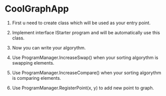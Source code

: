 # CoolGraphApp

1. First u need to create class which will be used as your entry point.
2. Implement interface IStarter program and will be automatically use this class.
3. Now you can write your algorythm.
   
4. Use ProgramManager.IncreaseSwap() when your sorting algorythm is swapping elements.
5. Use ProgramManager.IncreaseCompare() when your sorting algorythm is comparing elements.
6. Use ProgramManager.RegisterPoint(x, y) to add new point to graph.

